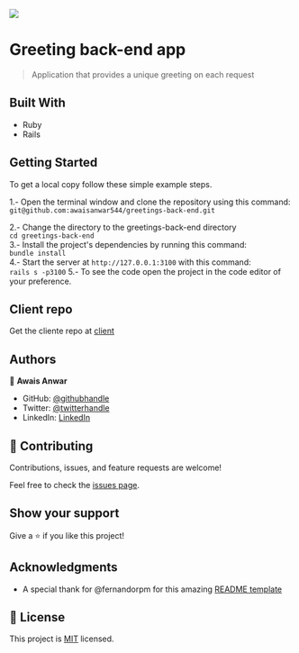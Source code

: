 ![](https://img.shields.io/badge/Microverse-blueviolet)

# Greeting back-end app
> Application that provides a unique greeting on each request

## Built With

- Ruby
- Rails

## Getting Started

To get a local copy follow these simple example steps.  

1.- Open the terminal window and clone the repository using this command:  
`git@github.com:awaisanwar544/greetings-back-end.git` 

2.- Change the directory to the greetings-back-end directory  
`cd greetings-back-end`  
3.- Install the project's dependencies by running this command:   
`bundle install`  
4.- Start the server at `http://127.0.0.1:3100` with this command:   
`rails s -p3100` 
5.- To see the code open the project in the code editor of your preference.  

## Client repo
Get the cliente repo at [client](git@github.com:awaisanwar544/greetings-front-end.git)

## Authors
👤 **Awais Anwar**

- GitHub: [@githubhandle](https://github.com/awaisanwar544)
- Twitter: [@twitterhandle](https://twitter.com/AwaisAnwar47)
- LinkedIn: [LinkedIn](https://www.linkedin.com/in/awaisanwar544/)

## 🤝 Contributing

Contributions, issues, and feature requests are welcome!

Feel free to check the [issues page](../../issues/).

## Show your support

Give a ⭐️ if you like this project!

## Acknowledgments
- A special thank for @fernandorpm for this amazing [README template](https://github.com/microverseinc/readme-template)

## 📝 License

This project is [MIT](./LICENSE.md) licensed.

